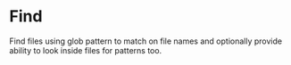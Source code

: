# Find

Find files using glob pattern to match on file names and optionally provide ability to look inside files for patterns too.
